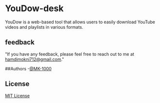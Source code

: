 # YouDow-desk
YouDow is a web-based tool that allows users to easily download YouTube videos and playlists in various formats.

## feedback
"If you have any feedback, please feel free to reach out to me at hamdimokni712@gmail.com."

##Authors
-[@MK-1000](https://github.com/Mk-1000)

## License
[MIT License](LICENSE)
